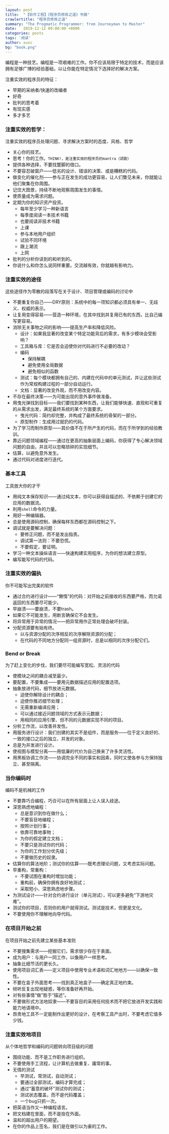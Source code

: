 ```yaml
---
layout: post
title:  "【软件工程】《程序员修炼之道》书摘"
crawlertitle: "程序员修炼之道"
summary: "The Progmatic Programmer: from Journeyman to Master"
date:   2019-12-12 09:00:00 +0800
categories: posts
tags: '阅读'
author: xusc
bg: "book.png"
---
```


编程是一种技艺。编程是一项艰难的工作。你不应该局限于特定的技术，而是应该拥有足够广博的经验基础，以让你能在特定情况下选择好的解决方案。

注重实效的程序员的特征：
- 早期的采纳者/快速的改编者
- 好奇
- 批判的思考着
- 有现实感
- 多才多艺

### 注重实效的哲学：
注重实效的程序员处理问题、寻求解决方案时的态度、风格、哲学
- 关心你的技艺。
- 思考！你的工作。`THINK!，是注重实效的程序员的mantra（颂歌）`
- 提供各种选择，不要找蹩脚的借口。
- 不要容忍破窗户——低劣的设计、错误的决策、或是糟糕的代码。
- 做变化的催化剂——参与正在发生的成功更容易，让人们瞥见未来，你就能让他们聚集在你周围。
- 记住大图景，持续不断地观察周围发生的事情。
- 使质量成为需求问题。
- 定期为你的知识资产投资。
  - 每年至少学习一种新语言
  - 每季度阅读一本技术书籍
  - 也要阅读非技术书籍
  - 上课
  - 参与本地用户组织
  - 试验不同环境
  - 跟上潮流
  - 上网
- 批判的分析你读到的和听到的。
- 你说什么和你怎么说同样重要。交流越有效，你就越有影响力。

### 注重实效的途径
这些途径作为零散的段落写在关于设计、项目管理或编码的讨论中
- 不要重复你自己——DRY原则：系统中的每一项知识都必须具有单一、无歧义、权威的表示。
- 让复用变得容易——营造一种环境，在其中找到并复用已有的东西，比自己编写更容易。
- 消除无关事物之间的影响——提高生产率和降低风险。
  - 设计：如果我显著的改变某个特定功能背后的需求，有多少模块会受影响？
  - 工具箱与库：它是否会迫使你对代码进行不必要的改动？
  - 编码
     - 保持解耦
     - 避免使用全局数据
     - 避免相似的函数
  - 测试：每个模块都拥有自己的、内建在代码中的单元测试，并让这些测试作为常规构建过程的一部分自动运行。
  - 文档：显著的改变外观，而不用改变内容。
- 不存在最终决策——为可能出现的意外事件做准备。
- 用曳光弹找到目标——我们要找到某种东西，让我们能够快速、直观和可重复的从需求出发，满足最终系统的某个方面要求。
  - 曳光代码：简约却完整，并构成了最终系统的骨架的一部分。
  - 原型制作：生成用过就扔的代码。
- 为了学习而制作原型——其价值不在于所产生的代码，而在于所学到的经验教训。
- 靠近问题领域编程——通过在更高的抽象层面上编码，你获得了专心解决领域问题的自由，并且可以忽略琐碎的实现细节。
- 估算，以避免意外发生。
- 通过代码对进度进行迭代。

### 基本工具
工具放大你的才干
- 用纯文本保存知识——通过纯文本，你可以获得自描述的、不依赖于创建它的应用的数据流。
- 利用`shell`命令的力量。
- 用好一种编辑器。
- 总是使用源码控制，确保每样东西都在源码控制之下。
- 调试就是要解决问题：
  - 要修正问题，而不是发出指责。
  - 调试第一法则：不要恐慌。
  - 不要假定，要证明。
- 学习一种文本操纵语言——快速构建实用程序，为你的想法建立原型。
- 编写能写代码的代码。

### 注重实效的偏执
你不可能写出完美的软件
- 通过合约进行设计——“懒惰”的代码：对开始之前接收的东西要严格，而允诺返回的东西要尽可能少。
- 早崩溃——要崩溃，不要trash。
- 如果它不可能发生，用断言确保它不会发生。
- 将异常用于异常的情况——把异常用作正常处理会破坏封装。
- 分配资源要有始有终。
  - 以与资源分配的次序相反的次序解除资源的分配；
  - 在代码的不同地方分配同一组资源时，总是以相同的次序分配它们。

### Bend or Break
为了赶上变化的步伐，我们要尽可能编写宽松、灵活的代码
- 使模块之间的耦合减至最少。
- 要配置，不要集成——要用元数据描述应用的配置选项。
- 抽象放进代码，细节放进元数据。
  - 迫使你解除设计的耦合；
  - 迫使你推迟细节处理；
  - 无需重新编译应用；
  - 可以通过接近问题领域的方式表示元数据；
  - 用相同的应用引擎、但不同的元数据实现不同的项目。
- 分析工作流，以改善并发性。
- 用服务进行设计：我们创建的其实不是组件，而是服务——位于定义良好的、一致的接口之后的独立、并发的对象。
- 总是为并发进行设计。
- 使视图与模型分离——用低廉的代价为自己换来了许多灵活性。
- 用黑板协调工作流——协调完全不同的事实和因素，同时又使各参与方保持独立、甚至隔离。

### 当你编码时
编码不是机械的工作
- 不要靠巧合编程，巧合可以在所有层面上让人误入歧途。
- 深思熟虑地编程：
  - 总是意识到你在做什么；
  - 不要盲目地编程；
  - 按照计划行事；
  - 依靠可靠地事物；
  - 为你的假定建立文档；
  - 不要只是测试你的代码；
  - 为你的工作划分优先级；
  - 不要做历史的奴隶。
- 估算你的算法地阶；测试你的估算——既考虑理论问题，又考虑实际问题。
- 早重构，常重构：
  - 不要试图在重构时增加功能；
  - 重构前，确保你拥有良好地测试；
  - 采取短小、深思熟虑地步骤。
- 为测试设计——针对合约进行设计（单元测试），可以更多避免“下游地灾难”。
- 测试你的项目，否则你的用户就得测试。测试是技术，但更是文化。
- 不要使用你不理解地向导代码。

### 在项目开始之前
在项目开始之前先建立某些基本准则
- 不要搜集需求——挖掘它们，需求很少存在于表面。
- 成为用户：与用户一同工作，以像用户一样思考。
- 抽象比细节活的更长久。
- 使用项目词汇表——定义项目中使用专业术语和词汇地地方——以确保一致性。
- 不要在盒子外面思考——找到真正地盒子——确定真正地约束。
- 倾听反复出现地疑惑，等你准备好再开始。
- 对有些事情“做”胜于“描述”。
- 不要做形式方法地奴隶——不要盲目的采用任何技术而不把它放进开发实践和能力地语境中。
- 昂贵地工具不一定能制作出更好的设计，在考察工具产出时，不要考虑它值多少钱。

### 注重实效地项目
从个体地哲学和编码的问题转向项目级的问题
- 围绕功能、而不是工作职务进行组织。
- 不要使用手工流程，让计算机去做重复、庸常的事。
- 无情的测试
  - 早测试，常测试，自动测试；
  - 要通过全部测试，编码才算完成；
  - 通过“蓄意的破坏”测试你的测试；
  - 测试状态覆盖，而不是代码覆盖；
  - 一个bug只抓一次。
- 把英语当作又一种编程语言。
- 把文档建在里面，而不是拴在外面。
- 温和的超出用户的期望。
- 在你的作品上签名，我们是在做引以为豪的工作。

